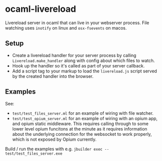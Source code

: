 # ocaml-livereload

Livereload server in ocaml that can live in your webserver process. File watching uses `inotify` on linux and `osx-fsevents` on macos.

## Setup

- Create a livereload handler for your server process by calling `Livereload.make_handler` along with config about which files to watch.
- Hook up the handler so it's called as part of your server callback.
- Add a script tag to your markup to load the `livereload.js` script served by the created handler into the browser.

## Examples

See:
- `test/test_files_server.ml` for an example of wiring with file watcher.
- `test/test_opium_server.ml` for an example of wiring with an opium app, and opium static middleware. This requires calling through to some lower level opium funcitons at the minute as it requires information about the underlying connection for the websocket to work properly, which is not exposed by Opium currently.

Build / run the examples with e.g. `jbuilder exec -- test/test_files_server.exe`
